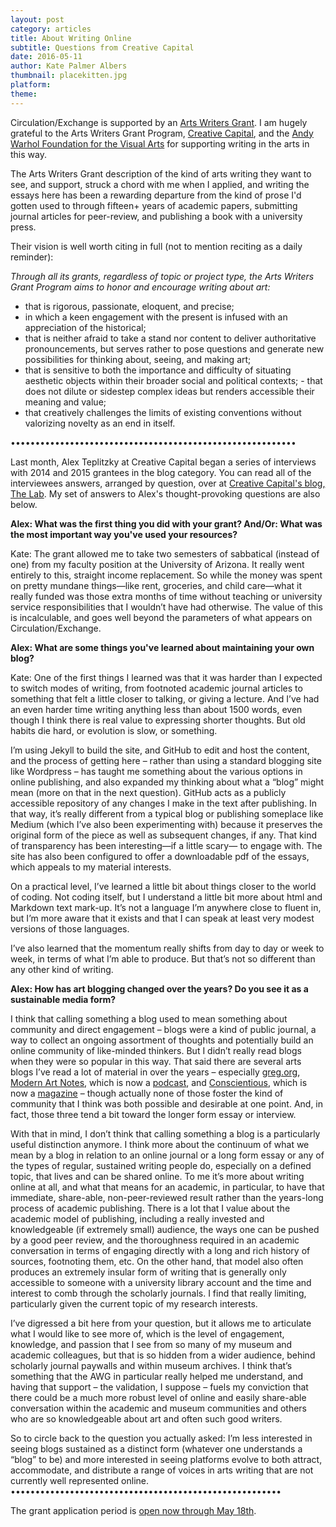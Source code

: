 ```yaml
---
layout: post
category: articles
title: About Writing Online
subtitle: Questions from Creative Capital
date: 2016-05-11
author: Kate Palmer Albers
thumbnail: placekitten.jpg
platform: 
theme:
---
```

Circulation/Exchange is supported by an [Arts Writers Grant](http://www.artswriters.org/). I am hugely grateful to the Arts Writers Grant Program, [Creative Capital](http://creative-capital.org/home), and the [Andy Warhol Foundation for the Visual Arts](http://warholfoundation.org/) for supporting writing in the arts in this way. 

The Arts Writers Grant description of the kind of arts writing they want to see, and support, struck a chord with me when I applied, and writing the essays here has been a rewarding departure from the kind of prose I'd gotten used to through fifteen+ years of academic papers, submitting journal articles for peer-review, and publishing a book with a university press. 

Their vision is well worth citing in full (not to mention reciting as a daily reminder):

*Through all its grants, regardless of topic or project type, the Arts Writers Grant Program aims to honor and encourage writing about art:*

-  that is rigorous, passionate, eloquent, and precise;
- in which a keen engagement with the present is infused with an appreciation of the historical;
 - that is neither afraid to take a stand nor content to deliver authoritative pronouncements, but serves rather to pose questions and generate new possibilities for thinking about, seeing, and making art;
 - that is sensitive to both the importance and difficulty of situating aesthetic objects within their broader social and political contexts;
 - that does not dilute or sidestep complex ideas but renders accessible their meaning and value;
 - that creatively challenges the limits of existing conventions without valorizing novelty as an end in itself.

••••••••••••••••••••••••••••••••••••••••••••••••••••••••••


Last month, Alex Teplitzky at Creative Capital began a series of interviews with 2014 and 2015 grantees in the blog category. You can read all of the interviewees answers, arranged by question, over at [Creative Capital's blog, The Lab](http://blog.creative-capital.org/2016/05/getting-arts-blog-off-ground-arts-blogging-part-2/). My set of answers to Alex's thought-provoking questions are also below. 



**Alex: What was the first thing you did with your grant? And/Or: What was the most important way you've used your resources?**

Kate: The grant allowed me to take two semesters of sabbatical (instead of one) from my faculty position at the University of Arizona. It really went entirely to this, straight income replacement. So while the money was spent on pretty mundane things—like rent, groceries, and child care—what it really funded was those extra months of time without teaching or university service responsibilities that I wouldn’t have had otherwise. The value of this is incalculable, and goes well beyond the parameters of what appears on Circulation/Exchange. 

**Alex: What are some things you've learned about maintaining your own blog?**

Kate: One of the first things I learned was that it was harder than I expected to switch modes of writing, from footnoted academic journal articles to something that felt a little closer to talking, or giving a lecture. And I’ve had an even harder time writing anything less than about 1500 words, even though I think there is real value to expressing shorter thoughts. But old habits die hard, or evolution is slow, or something. 

I’m using Jekyll to build the site, and GitHub to edit and host the content, and the process of getting here – rather than using a standard blogging site like Wordpress – has taught me something about the various options in online publishing, and also expanded my thinking about what a “blog” might mean (more on that in the next question). GitHub acts as a publicly accessible repository of any changes I make in the text after publishing. In that way, it’s really different from a typical blog or publishing someplace like Medium (which I’ve also been experimenting with) because it preserves the original form of the piece as well as subsequent changes, if any. That kind of transparency has been interesting—if a little scary— to engage with. The site has also been configured to offer a downloadable pdf of the essays, which appeals to my material interests. 

On a practical level, I’ve learned a little bit about things closer to the world of coding. Not coding itself, but I understand a little bit more about html and Markdown text mark-up. It’s not a language I’m anywhere close to fluent in, but I’m more aware that it exists and that I can speak at least very modest versions of those languages. 

I’ve also learned that the momentum really shifts from day to day or week to week, in terms of what I’m able to produce. But that’s not so different than any other kind of writing. 

**Alex: How has art blogging changed over the years? Do you see it as a sustainable media form?**

I think that calling something a blog used to mean something about community and direct engagement – blogs were a kind of public journal, a way to collect an ongoing assortment of thoughts and potentially build an online community of like-minded thinkers. But I didn’t really read blogs when they were so popular in this way. That said there are several arts blogs I’ve read a lot of material in over the years – especially [greg.org](http://greg.org/), [Modern Art Notes](http://blogs.artinfo.com/modernartnotes/), which is now a [podcast](https://manpodcast.com/), and [Conscientious](http://jmcolberg.com/weblog/), which is now a [magazine](http://cphmag.com/) – though actually none of those foster the kind of community that I think was both possible and desirable at one point. And, in fact, those three tend a bit toward the longer form essay or interview. 

With that in mind, I don’t think that calling something a blog is a particularly useful distinction anymore. I think more about the continuum of what we mean by a blog in relation to an online journal or a long form essay or any of the types of regular, sustained writing people do, especially on a defined topic, that lives and can be shared online. To me it’s more about writing online at all, and what that means for an academic, in particular, to have that immediate, share-able, non-peer-reviewed result rather than the years-long process of academic publishing. There is a lot that I value about the academic model of publishing, including a really invested and knowledgeable (if extremely small) audience, the ways one can be pushed by a good peer review, and the thoroughness required in an academic conversation in terms of engaging directly with a long and rich history of sources, footnoting them, etc. On the other hand, that model also often produces an extremely insular form of writing that is generally only accessible to someone with a university library account and the time and interest to comb through the scholarly journals. I find that really limiting, particularly given the current topic of my research interests. 

I’ve digressed a bit here from your question, but it allows me to articulate what I would like to see more of, which is the level of engagement, knowledge, and passion that I see from so many of my museum and academic colleagues, but that is so hidden from a wider audience, behind scholarly journal paywalls and within museum archives. I think that’s something that the AWG in particular really helped me understand, and having that support – the validation, I suppose – fuels my conviction that there could be a much more robust level of online and easily share-able conversation within the academic and museum communities and others who are so knowledgeable about art and often such good writers.

So to circle back to the question you actually asked: I’m less interested in seeing blogs sustained as a distinct form (whatever one understands a “blog” to be) and more interested in seeing platforms evolve to both attract, accommodate, and distribute a range of voices in arts writing that are not currently well represented online. 
•••••••••••••••••••••••••••••••••••••••••••••••••••••••

The grant application period is [open now through May 18th](http://www.artswriters.org/application/).




